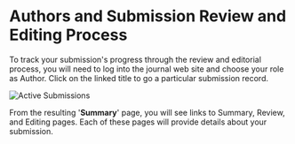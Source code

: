 # Authors and Submission Review and Editing Process

To track your submission's progress through the review and editorial process, you will need to log into the journal web site and choose your role as Author. Click on the linked title to go a particular submission record.

![Active Submissions](images/chapter6/author_review_1rev.png)

From the resulting '**Summary**' page, you will see links to Summary, Review, and Editing pages. Each of these pages will provide details about your submission.
